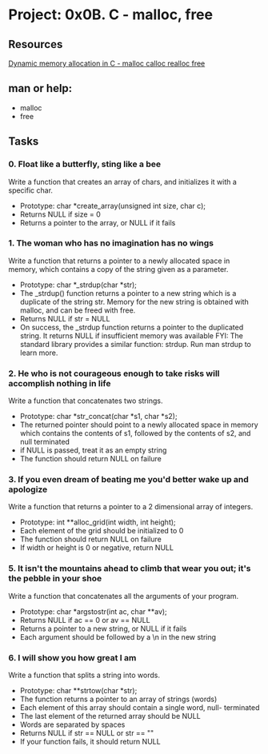 # Project: 0x0B. C - malloc, free </br>

## Resources </br>

[Dynamic memory allocation in C - malloc calloc realloc free](https://www.youtube.com/watch?v=xDVC3wKjS64) </br>
## man or help:
- malloc 
- free

## Tasks </br>

### 0. Float like a butterfly, sting like a bee

Write a function that creates an array of chars, and initializes it with a specific char.

- Prototype: char *create_array(unsigned int size, char c);
- Returns NULL if size = 0
- Returns a pointer to the array, or NULL if it fails


### 1. The woman who has no imagination has no wings

Write a function that returns a pointer to a newly allocated space in memory, which contains a copy of the string given as a parameter.

- Prototype: char *_strdup(char *str);
- The _strdup() function returns a pointer to a new string which is    a duplicate of the string str. Memory for the new string is   obtained with malloc, and can be freed with free.
- Returns NULL if str = NULL
- On success, the _strdup function returns a pointer to the   duplicated string. It returns NULL if insufficient memory was   available
FYI: The standard library provides a similar function: strdup. Run man strdup to learn more.

### 2. He who is not courageous enough to take risks will accomplish nothing in life
Write a function that concatenates two strings.
- Prototype: char *str_concat(char *s1, char *s2);
- The returned pointer should point to a newly allocated space in   memory which contains the contents of s1, followed by the contents   of s2, and null terminated
- if NULL is passed, treat it as an empty string
- The function should return NULL on failure

### 3. If you even dream of beating me you'd better wake up and apologize
Write a function that returns a pointer to a 2 dimensional array of integers.

- Prototype: int **alloc_grid(int width, int height);
- Each element of the grid should be initialized to 0
- The function should return NULL on failure
- If width or height is 0 or negative, return NULL

### 5. It isn't the mountains ahead to climb that wear you out; it's the pebble in your shoe
Write a function that concatenates all the arguments of your program.

- Prototype: char *argstostr(int ac, char **av);
- Returns NULL if ac == 0 or av == NULL
- Returns a pointer to a new string, or NULL if it fails
- Each argument should be followed by a \n in the new string

### 6. I will show you how great I am
Write a function that splits a string into words.
- Prototype: char **strtow(char *str);
- The function returns a pointer to an array of strings (words)
- Each element of this array should contain a single word, null-  terminated
- The last element of the returned array should be NULL
- Words are separated by spaces
- Returns NULL if str == NULL or str == ""
- If your function fails, it should return NULL
